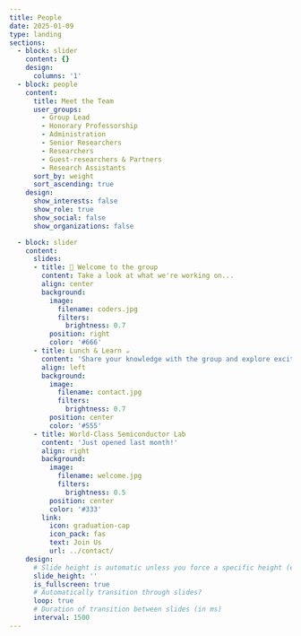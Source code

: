 ```yaml
---
title: People
date: 2025-01-09
type: landing
sections:
  - block: slider
    content: {}
    design:
      columns: '1'
  - block: people
    content:
      title: Meet the Team
      user_groups:
        - Group Lead
        - Honorary Professorship
        - Administration
        - Senior Researchers
        - Researchers
        - Guest-researchers & Partners
        - Research Assistants
      sort_by: weight
      sort_ascending: true
    design:
      show_interests: false
      show_role: true
      show_social: false
      show_organizations: false

  - block: slider
    content:
      slides:
      - title: 👋 Welcome to the group
        content: Take a look at what we're working on...
        align: center
        background:
          image:
            filename: coders.jpg
            filters:
              brightness: 0.7
          position: right
          color: '#666'
      - title: Lunch & Learn ☕️
        content: 'Share your knowledge with the group and explore exciting new topics together!'
        align: left
        background:
          image:
            filename: contact.jpg
            filters:
              brightness: 0.7
          position: center
          color: '#555'
      - title: World-Class Semiconductor Lab
        content: 'Just opened last month!'
        align: right
        background:
          image:
            filename: welcome.jpg
            filters:
              brightness: 0.5
          position: center
          color: '#333'
        link:
          icon: graduation-cap
          icon_pack: fas
          text: Join Us
          url: ../contact/
    design:
      # Slide height is automatic unless you force a specific height (e.g. '400px')
      slide_height: ''
      is_fullscreen: true
      # Automatically transition through slides?
      loop: true
      # Duration of transition between slides (in ms)
      interval: 1500
---
```

